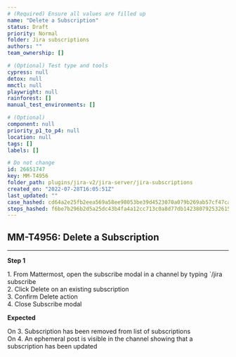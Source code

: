 ```yaml
---
# (Required) Ensure all values are filled up
name: "Delete a Subscription"
status: Draft
priority: Normal
folder: Jira subscriptions
authors: ""
team_ownership: []

# (Optional) Test type and tools
cypress: null
detox: null
mmctl: null
playwright: null
rainforest: []
manual_test_environments: []

# (Optional)
component: null
priority_p1_to_p4: null
location: null
tags: []
labels: []

# Do not change
id: 26651747
key: MM-T4956
folder_path: plugins/jira-v2/jira-server/jira-subscriptions
created_on: "2022-07-28T16:05:51Z"
last_updated: ""
case_hashed: cd64a2e25fb2eea569a58ee98053be39d4523070a079b269ab57cf47caed56c4442bc436ab83c121703245a9ca592efe
steps_hashed: f6be7b296b2d5a25dc43b4fa4a12cc713c0a8d77db1423807925326153299e88ee2276f36dcab40bb1541ec694e705b1
---
```


## MM-T4956: Delete a Subscription

---

**Step 1**

1\. From Mattermost, open the subscribe modal in a channel by typing \`/jira subscribe\
2\. Click Delete on an existing subscription\
3\. Confirm Delete action\
4\. Close Subscribe modal

**Expected**

On 3. Subscription has been removed from list of subscriptions\
On 4. An ephemeral post is visible in the channel showing that a subscription has been updated
